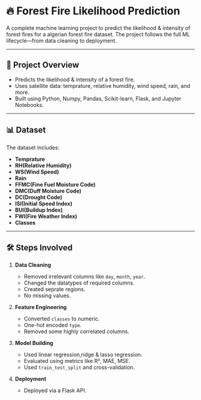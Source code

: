# 🔥 Forest Fire Likelihood Prediction

A complete machine learning project to predict the likelihood & intensity of forest fires for a algerian forest fire dataset. The project follows the full ML lifecycle—from data cleaning to deployment.

---

## 📁 Project Overview

- Predicts the likelihood & intensity of a forest fire.
- Uses satellite data: temprature, relative humidity, wind speed, rain, and more.
- Built using Python, Numpy, Pandas, Scikit-learn, Flask, and Jupyter Notebooks.

---

## 📊 Dataset

The dataset includes:
- **Temprature**
- **RH(Relative Humidity)**
- **WS(Wind Speed)**
- **Rain** 
- **FFMC(Fine Fuel Moisture Code)**
- **DMC(Duff Moisture Code)**
- **DC(Drought Code)** 
- **ISI(Initial Speed Index)**
- **BUI(Buildup Index)**
- **FWI(Fire Weather Index)**
- **Classes** 

---

## 🛠 Steps Involved

1. **Data Cleaning**
   - Removed irrelevant columns like `day`, `month`, `year`.
   - Changed the datatypes of required columns.
   - Created seprate regions.
   - No missing values.

2. **Feature Engineering**
   - Converted `classes` to numeric.
   - One-hot encoded `type`.
   - Removed some highly correlated columns.

3. **Model Building**
   - Used linear regression,ridge & lasso regression.
   - Evaluated using metrics like R², MAE, MSE.
   - Used `train_test_split` and cross-validation.

4. **Deployment**
   - Deployed via a Flask API.
